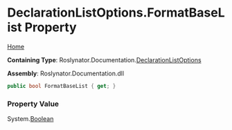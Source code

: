 <a name="_top"></a>

# DeclarationListOptions\.FormatBaseList Property

[Home](../../../../README.md#_top)

**Containing Type**: Roslynator\.Documentation\.[DeclarationListOptions](../README.md#_top)

**Assembly**: Roslynator\.Documentation\.dll

```csharp
public bool FormatBaseList { get; }
```

### Property Value

System\.[Boolean](https://docs.microsoft.com/en-us/dotnet/api/system.boolean)

